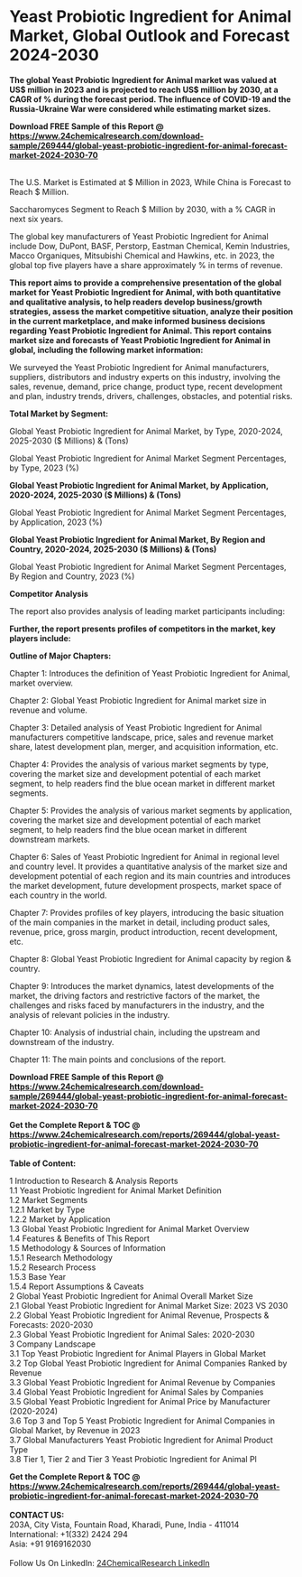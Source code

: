<h1>Yeast Probiotic Ingredient for Animal Market, Global Outlook and Forecast 2024-2030</h1><p><strong>The global Yeast Probiotic Ingredient for Animal market was valued at US$ million in 2023 and is projected to reach US$ million by 2030, at a CAGR of % during the forecast period. The influence of COVID-19 and the Russia-Ukraine War were considered while estimating market sizes.</strong></p><p>
</p><p></p><div><b>Download FREE Sample of this Report @ 
            <a href="https://www.24chemicalresearch.com/download-sample/269444/global-yeast-probiotic-ingredient-for-animal-forecast-market-2024-2030-70">
            https://www.24chemicalresearch.com/download-sample/269444/global-yeast-probiotic-ingredient-for-animal-forecast-market-2024-2030-70</a></b></div><br><p>
The U.S. Market is Estimated at $ Million in 2023, While China is Forecast to Reach $ Million.</p><p>
Saccharomyces Segment to Reach $ Million by 2030, with a % CAGR in next six years.</p><p>
The global key manufacturers of Yeast Probiotic Ingredient for Animal include Dow, DuPont, BASF, Perstorp, Eastman Chemical, Kemin Industries, Macco Organiques, Mitsubishi Chemical and Hawkins, etc. in 2023, the global top five players have a share approximately % in terms of revenue.</p><p>
<strong>This report aims to provide a comprehensive presentation of the global market for Yeast Probiotic Ingredient for Animal, with both quantitative and qualitative analysis, to help readers develop business/growth strategies, assess the market competitive situation, analyze their position in the current marketplace, and make informed business decisions regarding Yeast Probiotic Ingredient for Animal. This report contains market size and forecasts of Yeast Probiotic Ingredient for Animal in global, including the following market information:</strong></p><p>
</p><p>
</p><p>We surveyed the Yeast Probiotic Ingredient for Animal manufacturers, suppliers, distributors and industry experts on this industry, involving the sales, revenue, demand, price change, product type, recent development and plan, industry trends, drivers, challenges, obstacles, and potential risks.</p><p>
<strong>Total Market by Segment:</strong></p><p>
Global Yeast Probiotic Ingredient for Animal Market, by Type, 2020-2024, 2025-2030 ($ Millions) &amp; (Tons)</p><p>
Global Yeast Probiotic Ingredient for Animal Market Segment Percentages, by Type, 2023 (%)</p><p>
</p><p>
</p><p><strong>Global Yeast Probiotic Ingredient for Animal Market, by Application, 2020-2024, 2025-2030 ($ Millions) &amp; (Tons)</strong></p><p>
Global Yeast Probiotic Ingredient for Animal Market Segment Percentages, by Application, 2023 (%)</p><p>
</p><p>
</p><p><strong>Global Yeast Probiotic Ingredient for Animal Market, By Region and Country, 2020-2024, 2025-2030 ($ Millions) &amp; (Tons)</strong></p><p>
Global Yeast Probiotic Ingredient for Animal Market Segment Percentages, By Region and Country, 2023 (%)</p><p>
</p><p>
</p><p><strong>Competitor Analysis</strong></p><p>
The report also provides analysis of leading market participants including:</p><p>
</p><p>
</p><p><strong>Further, the report presents profiles of competitors in the market, key players include:</strong></p><p>
</p><p>
</p><p><strong>Outline of Major Chapters:</strong></p><p>
Chapter 1: Introduces the definition of Yeast Probiotic Ingredient for Animal, market overview.</p><p>
Chapter 2: Global Yeast Probiotic Ingredient for Animal market size in revenue and volume.</p><p>
Chapter 3: Detailed analysis of Yeast Probiotic Ingredient for Animal manufacturers competitive landscape, price, sales and revenue market share, latest development plan, merger, and acquisition information, etc.</p><p>
Chapter 4: Provides the analysis of various market segments by type, covering the market size and development potential of each market segment, to help readers find the blue ocean market in different market segments.</p><p>
Chapter 5: Provides the analysis of various market segments by application, covering the market size and development potential of each market segment, to help readers find the blue ocean market in different downstream markets.</p><p>
Chapter 6: Sales of Yeast Probiotic Ingredient for Animal in regional level and country level. It provides a quantitative analysis of the market size and development potential of each region and its main countries and introduces the market development, future development prospects, market space of each country in the world.</p><p>
Chapter 7: Provides profiles of key players, introducing the basic situation of the main companies in the market in detail, including product sales, revenue, price, gross margin, product introduction, recent development, etc.</p><p>
Chapter 8: Global Yeast Probiotic Ingredient for Animal capacity by region &amp; country.</p><p>
Chapter 9: Introduces the market dynamics, latest developments of the market, the driving factors and restrictive factors of the market, the challenges and risks faced by manufacturers in the industry, and the analysis of relevant policies in the industry.</p><p>
Chapter 10: Analysis of industrial chain, including the upstream and downstream of the industry.</p><p>
Chapter 11: The main points and conclusions of the report.</p><div><b>Download FREE Sample of this Report @ 
            <a href="https://www.24chemicalresearch.com/download-sample/269444/global-yeast-probiotic-ingredient-for-animal-forecast-market-2024-2030-70">
            https://www.24chemicalresearch.com/download-sample/269444/global-yeast-probiotic-ingredient-for-animal-forecast-market-2024-2030-70</a></b></div><br><div><b>Get the Complete Report & TOC @ 
            <a href="https://www.24chemicalresearch.com/reports/269444/global-yeast-probiotic-ingredient-for-animal-forecast-market-2024-2030-70">
            https://www.24chemicalresearch.com/reports/269444/global-yeast-probiotic-ingredient-for-animal-forecast-market-2024-2030-70</a></b></div><br>
            <b>Table of Content:</b><p>1 Introduction to Research & Analysis Reports<br />
    1.1 Yeast Probiotic Ingredient for Animal Market Definition<br />
    1.2 Market Segments<br />
        1.2.1 Market by Type<br />
        1.2.2 Market by Application<br />
    1.3 Global Yeast Probiotic Ingredient for Animal Market Overview<br />
    1.4 Features & Benefits of This Report<br />
    1.5 Methodology & Sources of Information<br />
        1.5.1 Research Methodology<br />
        1.5.2 Research Process<br />
        1.5.3 Base Year<br />
        1.5.4 Report Assumptions & Caveats<br />
2 Global Yeast Probiotic Ingredient for Animal Overall Market Size<br />
    2.1 Global Yeast Probiotic Ingredient for Animal Market Size: 2023 VS 2030<br />
    2.2 Global Yeast Probiotic Ingredient for Animal Revenue, Prospects & Forecasts: 2020-2030<br />
    2.3 Global Yeast Probiotic Ingredient for Animal Sales: 2020-2030<br />
3 Company Landscape<br />
    3.1 Top Yeast Probiotic Ingredient for Animal Players in Global Market<br />
    3.2 Top Global Yeast Probiotic Ingredient for Animal Companies Ranked by Revenue<br />
    3.3 Global Yeast Probiotic Ingredient for Animal Revenue by Companies<br />
    3.4 Global Yeast Probiotic Ingredient for Animal Sales by Companies<br />
    3.5 Global Yeast Probiotic Ingredient for Animal Price by Manufacturer (2020-2024)<br />
    3.6 Top 3 and Top 5 Yeast Probiotic Ingredient for Animal Companies in Global Market, by Revenue in 2023<br />
    3.7 Global Manufacturers Yeast Probiotic Ingredient for Animal Product Type<br />
    3.8 Tier 1, Tier 2 and Tier 3 Yeast Probiotic Ingredient for Animal Pl</p><div><b>Get the Complete Report & TOC @ 
            <a href="https://www.24chemicalresearch.com/reports/269444/global-yeast-probiotic-ingredient-for-animal-forecast-market-2024-2030-70">
            https://www.24chemicalresearch.com/reports/269444/global-yeast-probiotic-ingredient-for-animal-forecast-market-2024-2030-70</a></b></div><br><b>CONTACT US:</b><br>
            203A, City Vista, Fountain Road, Kharadi, Pune, India - 411014<br>
            International: +1(332) 2424 294<br>
            Asia: +91 9169162030 <br><br>
            Follow Us On LinkedIn: <a href="https://www.linkedin.com/company/24chemicalresearch/">24ChemicalResearch LinkedIn</a>